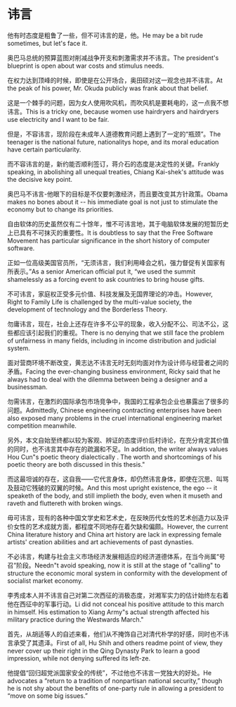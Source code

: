 # 讳言

<p><span class="chinese">他有时态度是粗鲁了一些，但不可讳言的是，他。</span><span class="english">He may be a bit rude sometimes, but let's face it.</span></p>

<p><span class="chinese">奥巴马总统的预算蓝图对削减战争开支和刺激需求并不讳言。</span><span class="english">The president's blueprint is open about war costs and stimulus needs.</span></p>

<p><span class="chinese">在权力达到顶峰的时候，即使是在公开场合，奥田硕对这一观念也并不讳言。</span><span class="english">At the peak of his power, Mr. Okuda publicly was frank about that belief.</span></p>

<p><span class="chinese">这是一个棘手的问题，因为女人使用吹风机，而吹风机是要耗电的，这一点我不想讳言。</span><span class="english">This is a tricky one, because women use hairdryers and hairdryers use electricity and I want to be fair.</span></p>

<p><span class="chinese">但是，不容讳言，现阶段在未成年人道德教育问题上遇到了一定的“瓶颈”。</span><span class="english">The teenager is the national future, nationalitys hope, and its moral education have certain particularity.</span></p>

<p><span class="chinese">而不容讳言的是，新约能否顺利签订，蒋介石的态度是决定性的关键。</span><span class="english">Frankly speaking, in abolishing all unequal treaties, Chiang Kai-shek's attitude was the decisive key point.</span></p>

<p><span class="chinese">奥巴马不讳言-他眼下的目标是不仅要刺激经济，而且要改变其方针政策。</span><span class="english">Obama makes no bones about it -- his immediate goal is not just to stimulate the economy but to change its priorities.</span></p>

<p><span class="chinese">自由软体的历史虽然仅有二十馀年，惟不可讳言地，其于电脑软体发展的短暂历史上已具有不可抹灭的重要性。</span><span class="english">It is doubtless to say that the Free Software Movement has particular significance in the short history of computer software.</span></p>

<p><span class="chinese">正如一位高级美国官员所，“无须讳言，我们利用峰会之机，强力督促有关国家有所表示。”</span><span class="english">As a senior American official put it, “we used the summit shamelessly as a forcing event to ask countries to bring house gifts.</span></p>

<p><span class="chinese">不可讳言，家庭权正受多元价值、科技发展及无国界理论的冲击。</span><span class="english">However, Right to Family Life is challenged by the multi-value society, the development of technology and the Borderless Theory.</span></p>

<p><span class="chinese">勿庸讳言，现在，社会上还存在许多不公平的现象，收入分配不公、司法不公，这些都应该引起我们的重视。</span><span class="english">There is no denying that we still face the problem of unfairness in many fields, including in income distribution and judicial system.</span></p>

<p><span class="chinese">面对营商环境不断改变，黄志达不讳言无时无刻均面对作为设计师与经营者之间的矛盾。</span><span class="english">Facing the ever-changing business environment, Ricky said that he always had to deal with the dilemma between being a designer and a businessman.</span></p>

<p><span class="chinese">勿需讳言，在激烈的国际承包市场竞争中，我国的工程承包企业也暴露出了很多的问题。</span><span class="english">Admittedly, Chinese engineering contracting enterprises have been also exposed many problems in the cruel international engineering market competition meanwhile.</span></p>

<p><span class="chinese">另外，本文自始至终都以较为客观、辨证的态度评价后村诗论，在充分肯定其价值的同时，也不讳言其中存在的疏漏和不足。</span><span class="english">In addition, the writer always values Hou Cun"s poetic theory dialectically . The worth and shortcomings of his poetic theory are both discussed in this thesis."</span></p>

<p><span class="chinese">而这最坦诚的存在，这自我——它代言身体，却仍然讳言身体，即使在沉思、叫骂及鼓动它残破的双翼的时候。</span><span class="english">And this most upright existence, the ego -- it speaketh of the body, and still implieth the body, even when it museth and raveth and fluttereth with broken wings.</span></p>

<p><span class="chinese">毋可讳言，现有的各种中国文学史和艺术史，在反映历代女性的艺术创造力以及评价女性的艺术成就方面，都程度不同地存在着欠缺和偏颇。</span><span class="english">However, the current China literature history and China art history are lack in expressing female artists' creation abilities and art achievements of past dynasties.</span></p>

<p><span class="chinese">不必讳言，构建与社会主义市场经济发展相适应的经济道德体系，在当今尚属“号召”阶段。</span><span class="english">Needn"t avoid speaking, now it is still at the stage of "calling" to structure the economic moral system in conformity with the development of socialist market economy.</span></p>

<p><span class="chinese">李秀成本人并不讳言自己对第二次西征的消极态度，对湘军实力的估计始终左右着他在西征中的军事行动。</span><span class="english">Li did not conceal his positive attitude to this march in himself. His estimation to Xiang Army"s actual strength affected his military practice during the Westwards March."</span></p>

<p><span class="chinese">首先，从胡适等人的自述来看，他们从不掩饰自己对清代朴学的好感，同时也不讳言承受了其遗泽。</span><span class="english">First of all, Hu Shih and others readme point of view, they never cover up their right in the Qing Dynasty Park to learn a good impression, while not denying suffered its left-ze.</span></p>

<p><span class="chinese">他提倡“回归超党派国家安全的传统”，不过他也不讳言一党独大的好处。</span><span class="english">He advocates a “return to a tradition of nonpartisan national security,” though he is not shy about the benefits of one-party rule in allowing a president to “move on some big issues.”</span></p>

